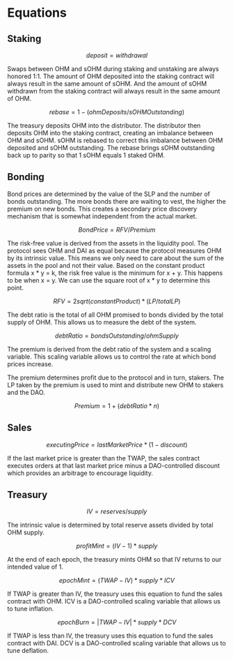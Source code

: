 # Equations

## Staking

$$
deposit = withdrawal
$$

Swaps between OHM and sOHM during staking and unstaking are always honored 1:1.
The amount of OHM deposited into the staking contract will always result in the
same amount of sOHM. And the amount of sOHM withdrawn from the staking contract
will always result in the same amount of OHM.

$$
rebase = 1 - ( ohmDeposits / sOHMOutstanding )
$$

The treasury deposits OHM into the distributor. The distributor then deposits
OHM into the staking contract, creating an imbalance between OHM and sOHM. sOHM
is rebased to correct this imbalance between OHM deposited and sOHM outstanding.
The rebase brings sOHM outstanding back up to parity so that 1 sOHM equals 1
staked OHM.

## Bonding

Bond prices are determined by the value of the SLP and the number of bonds
outstanding. The more bonds there are waiting to vest, the higher the premium on
new bonds. This creates a secondary price discovery mechanism that is somewhat
independent from the actual market.

$$
Bond Price = RFV / Premium
$$

The risk-free value is derived from the assets in the liquidity pool. The
protocol sees OHM and DAI as equal because the protocol measures OHM by its
intrinsic value. This means we only need to care about the sum of the assets in
the pool and not their value. Based on the constant product formula x \* y = k,
the risk free value is the minimum for x + y. This happens to be when x = y. We
can use the square root of x \* y to determine this point.

$$
RFV=2sqrt(constantProduct) *(LP/totalLP)
$$

The debt ratio is the total of all OHM promised to bonds divided by the total
supply of OHM. This allows us to measure the debt of the system.

$$
debt Ratio = bondsOutstanding/ohmSupply
$$

The premium is derived from the debt ratio of the system and a scaling variable.
This scaling variable allows us to control the rate at which bond prices
increase.

The premium determines profit due to the protocol and in turn, stakers. The LP
taken by the premium is used to mint and distribute new OHM to stakers and the
DAO.

$$
Premium = 1 + (debt Ratio * n)
$$

## Sales

$$
executingPrice=lastMarketPrice*(1-discount)
$$

If the last market price is greater than the TWAP, the sales contract executes
orders at that last market price minus a DAO-controlled discount which provides
an arbitrage to encourage liquidity.

## Treasury

$$
IV = reserves/supply
$$

The intrinsic value is determined by total reserve assets divided by total OHM
supply.

$$
profitMint =(IV-1)*supply
$$

At the end of each epoch, the treasury mints OHM so that IV returns to our
intended value of 1.

$$
epochMint=(TWAP-IV)*supply*ICV
$$

If TWAP is greater than IV, the treasury uses this equation to fund the sales
contract with OHM. ICV is a DAO-controlled scaling variable that allows us to
tune inflation.

$$
epochBurn=|TWAP-IV|*supply*DCV
$$

If TWAP is less than IV, the treasury uses this equation to fund the sales
contract with DAI. DCV is a DAO-controlled scaling variable that allows us to
tune deflation.
